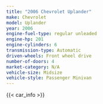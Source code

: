 ```yaml
---
title: "2006 Chevrolet Uplander"
make: Chevrolet
model: Uplander
year: 2006
engine-fuel-type: regular unleaded
engine-hp: 201
engine-cylinders: 6
transmission-type: Automatic
driven-wheels: Front wheel drive
number-of-doors: 4
market-category: N/A
vehicle-size: Midsize
vehicle-style: Passenger Minivan
---
```


{{< car_info >}}

